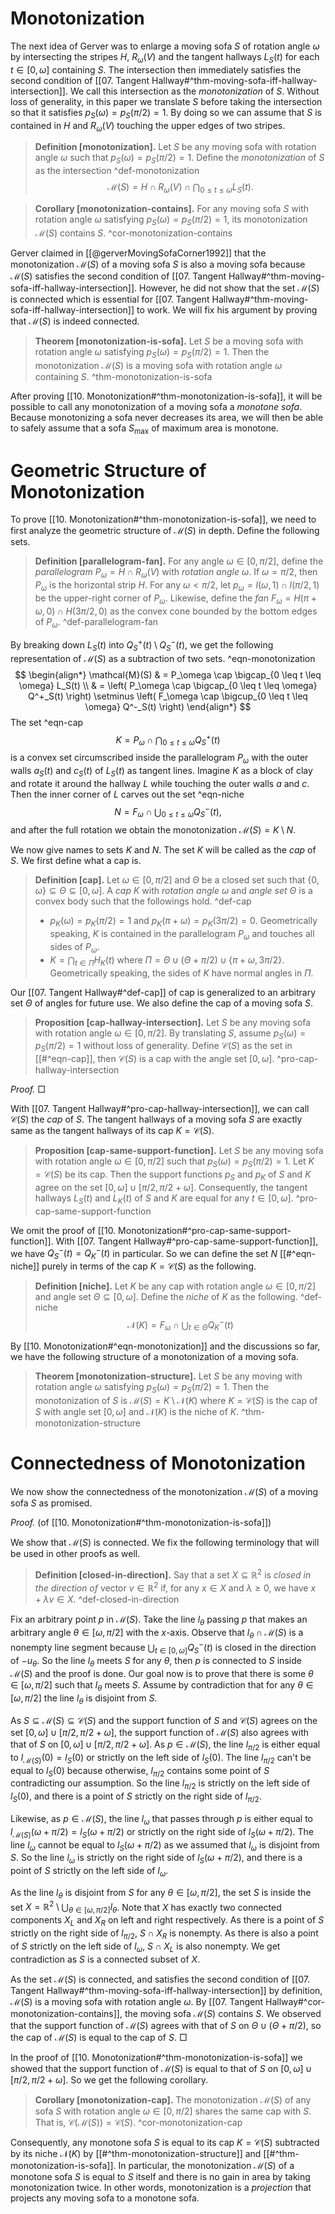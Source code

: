 # Monotonization

The next idea of Gerver was to enlarge a moving sofa $S$ of rotation angle $\omega$ by intersecting the stripes $H$, $R_\omega(V)$ and the tangent hallways $L_S(t)$ for each $t \in [0, \omega]$ containing $S$. The intersection then immediately satisfies the second condition of [[07. Tangent Hallway#^thm-moving-sofa-iff-hallway-intersection]]. We call this intersection as the _monotonization_ of $S$. Without loss of generality, in this paper we translate $S$ before taking the intersection so that it satisfies $p_S(\omega) = p_S(\pi/2) = 1$. By doing so we can assume that $S$ is contained in $H$ and $R_\omega(V)$ touching the upper edges of two stripes.

> __Definition [monotonization].__ Let $S$ be any moving sofa with rotation angle $\omega$ such that $p_S(\omega) = p_S(\pi/2) = 1$. Define the _monotonization_ of $S$ as the intersection ^def-monotonization
$$
\mathcal{M}(S) = H \cap R_\omega(V) \cap \bigcap_{0 \leq t \leq \omega} L_S(t).
$$

> __Corollary [monotonization-contains].__ For any moving sofa $S$ with rotation angle $\omega$ satisfying $p_S(\omega) = p_S(\pi/2) = 1$, its monotonization $\mathcal{M}(S)$ contains $S$. ^cor-monotonization-contains

Gerver claimed in [[@gerverMovingSofaCorner1992]] that the monotonization $\mathcal{M}(S)$ of a moving sofa $S$ is also a moving sofa because $\mathcal{M}(S)$ satisfies the second condition of [[07. Tangent Hallway#^thm-moving-sofa-iff-hallway-intersection]]. However, he did not show that the set $\mathcal{M}(S)$ is connected which is essential for [[07. Tangent Hallway#^thm-moving-sofa-iff-hallway-intersection]] to work. We will fix his argument by proving that $\mathcal{M}(S)$ is indeed connected.

> __Theorem [monotonization-is-sofa].__ Let $S$ be a moving sofa with rotation angle $\omega$ satisfying $p_S(\omega) = p_S(\pi/2) = 1$. Then the monotonization $\mathcal{M}(S)$ is a moving sofa with rotation angle $\omega$ containing $S$. ^thm-monotonization-is-sofa

After proving [[10. Monotonization#^thm-monotonization-is-sofa]], it will be possible to call any monotonization of a moving sofa a _monotone sofa_. Because monotonizing a sofa never decreases its area, we will then be able to safely assume that a sofa $S_{\text{max}}$ of maximum area is monotone.

# Geometric Structure of Monotonization

To prove [[10. Monotonization#^thm-monotonization-is-sofa]], we need to first analyze the geometric structure of $\mathcal{M}(S)$ in depth. Define the following sets. 

> __Definition [parallelogram-fan].__ For any angle $\omega \in [0, \pi/2]$, define the _parallelogram_ $P_\omega = H \cap R_\omega(V)$ with _rotation angle_ $\omega$. If $\omega = \pi / 2$, then $P_\omega$ is the horizontal strip $H$. For any $\omega < \pi / 2$, let $p_{\omega} = l(\omega, 1) \cap l(\pi/2, 1)$ be the upper-right corner of $P_\omega$. Likewise, define the _fan_ $F_\omega = H(\pi+\omega, 0) \cap H(3\pi/2, 0)$ as the convex cone bounded by the bottom edges of $P_\omega$. ^def-parallelogram-fan

By breaking down $L_S(t)$ into $Q_S^+(t) \setminus Q_S^-(t)$, we get the following representation of $\mathcal{M}(S)$ as a subtraction of two sets. ^eqn-monotonization
$$
\begin{align*}
\mathcal{M}(S) & = P_\omega \cap \bigcap_{0 \leq t \leq \omega} L_S(t)  \\
& =
\left( P_\omega \cap \bigcap_{0 \leq t \leq \omega} Q^+_S(t) \right) \setminus \left( F_\omega \cap \bigcup_{0 \leq t \leq \omega} Q^-_S(t) \right)
\end{align*}
$$
The set ^eqn-cap
$$
K = P_\omega \cap \bigcap_{0 \leq t \leq \omega} Q^+_S(t)
$$
is a convex set circumscribed inside the parallelogram $P_\omega$ with the outer walls $a_S(t)$ and $c_S(t)$ of $L_S(t)$ as tangent lines. Imagine $K$ as a block of clay and rotate it around the hallway $L$ while touching the outer walls $a$ and $c$. Then the inner corner of $L$ carves out the set ^eqn-niche
$$
N = F_\omega \cap \bigcup_{0 \leq t \leq \omega} Q^-_S(t),
$$
and after the full rotation we obtain the monotonization $\mathcal{M}(S) = K \setminus N$.

We now give names to sets $K$ and $N$. The set $K$ will be called as the _cap_ of $S$. We first define what a cap is.

> __Definition [cap].__ Let $\omega \in [0, \pi/2]$ and $\Theta$ be a closed set such that $\left\{ 0, \omega \right\} \subseteq \Theta \subseteq [0, \omega]$. A _cap_ $K$ with _rotation angle_ $\omega$ and _angle set_ $\Theta$ is a convex body such that the followings hold. ^def-cap
> 
> - $p_K(\omega) = p_K(\pi/2) = 1$ and $p_K(\pi + \omega) = p_K(3\pi/2) = 0$. Geometrically speaking, $K$ is contained in the parallelogram $P_\omega$ and touches all sides of $P_\omega$.
> - $K = \bigcap_{t \in \Pi} H_K(t)$ where $\Pi = \Theta \cup (\Theta + \pi/2) \cup \{\pi + \omega, 3\pi/2\}$. Geometrically speaking, the sides of $K$ have normal angles in $\Pi$.

Our [[07. Tangent Hallway#^def-cap]] of cap is generalized to an arbitrary set $\Theta$ of angles for future use. We also define the cap of a moving sofa $S$.

> __Proposition [cap-hallway-intersection].__ Let $S$ be any moving sofa with rotation angle $\omega \in [0, \pi/2]$. By translating $S$, assume $p_S(\omega) = p_S(\pi/2) = 1$ without loss of generality. Define $\mathcal{C}(S)$ as the set in [[#^eqn-cap]], then $\mathcal{C}(S)$ is a cap with the angle set $[0, \omega]$. ^pro-cap-hallway-intersection

_Proof._  □

With [[07. Tangent Hallway#^pro-cap-hallway-intersection]], we can call $\mathcal{C}(S)$ the _cap_ of $S$. The tangent hallways of a moving sofa $S$ are exactly same as the tangent hallways of its cap $K = \mathcal{C}(S)$.

> __Proposition [cap-same-support-function].__ Let $S$ be any moving sofa with rotation angle $\omega \in [0, \pi/2]$ such that $p_S(\omega) = p_S(\pi/2) = 1$. Let $K = \mathcal{C}(S)$ be its cap. Then the support functions $p_S$ and $p_K$ of $S$ and $K$ agree on the set $[0, \omega] \cup [\pi/2, \pi/2 + \omega]$. Consequently, the tangent hallways $L_S(t)$ and $L_K(t)$ of $S$ and $K$ are equal for any $t \in [0, \omega]$. ^pro-cap-same-support-function

We omit the proof of [[10. Monotonization#^pro-cap-same-support-function]]. With [[07. Tangent Hallway#^pro-cap-same-support-function]], we have $Q^-_S(t) = Q^-_K(t)$ in particular. So we can define the set $N$ [[#^eqn-niche]] purely in terms of the cap $K = \mathcal{C}(S)$ as the following.

> __Definition [niche].__ Let $K$ be any cap with rotation angle $\omega \in [0, \pi/2]$ and angle set $\Theta \subseteq [0, \omega]$. Define the _niche_ of $K$ as the following. ^def-niche
$$
\mathcal{N}(K) = F_{\omega} \cap \bigcup_{t \in \Theta} Q^-_K(t)
$$

By [[10. Monotonization#^eqn-monotonization]] and the discussions so far, we have the following structure of a monotonization of a moving sofa. 

> __Theorem [monotonization-structure].__ Let $S$ be any moving with rotation angle $\omega$ satisfying $p_S(\omega) = p_S(\pi/2) = 1$. Then the monotonization of $S$ is $\mathcal{M}(S) = K \setminus \mathcal{N}(K)$ where $K = \mathcal{C}(S)$ is the cap of $S$ with angle set $[0, \omega]$ and $\mathcal{N}(K)$ is the niche of $K$. ^thm-monotonization-structure

# Connectedness of Monotonization

We now show the connectedness of the monotonization $\mathcal{M}(S)$ of a moving sofa $S$ as promised. 

_Proof._ (of [[10. Monotonization#^thm-monotonization-is-sofa]])

We show that $\mathcal{M}(S)$ is connected. We fix the following terminology that will be used in other proofs as well.

> __Definition [closed-in-direction].__ Say that a set $X \subseteq \mathbb{R}^2$ is _closed in the direction of_ vector $v \in \mathbb{R}^2$ if, for any $x \in X$ and $\lambda \geq 0$, we have $x + \lambda v \in X$. ^def-closed-in-direction

Fix an arbitrary point $p$ in $\mathcal{M}(S)$. Take the line $l_\theta$ passing $p$ that makes an arbitrary angle $\theta \in [\omega, \pi/2]$ with the $x$-axis. Observe that $l_\theta \cap \mathcal{M}(S)$ is a nonempty line segment because $\bigcup_{t \in [0, \omega]} Q^-_S(t)$ is closed in the direction of $-u_\theta$. So the line $l_\theta$ meets $S$ for any $\theta$, then $p$ is connected to $S$ inside $\mathcal{M}(S)$ and the proof is done. Our goal now is to prove that there is some $\theta \in [\omega, \pi/2]$ such that $l_\theta$ meets $S$. Assume by contradiction that for any $\theta \in [\omega, \pi/2]$ the line $l_\theta$ is disjoint from $S$.

As $S \subseteq \mathcal{M}(S) \subseteq \mathcal{C}(S)$ and the support function of $S$ and $\mathcal{C}(S)$ agrees on the set $[0, \omega] \cup [\pi/2, \pi/2 + \omega]$, the support function of $\mathcal{M}(S)$ also agrees with that of $S$ on $[0, \omega] \cup [\pi/2, \pi/2 + \omega]$. As $p \in \mathcal{M}(S)$, the line $l_{\pi/2}$ is either equal to $l_{\mathcal{M}(S)}(0) = l_S(0)$ or strictly on the left side of $l_{S}(0)$. The line $l_{\pi/2}$ can't be equal to $l_S(0)$ because otherwise, $l_{\pi/2}$ contains some point of $S$ contradicting our assumption. So the line $l_{\pi/2}$ is strictly on the left side of $l_{S}(0)$, and there is a point of $S$ strictly on the right side of $l_{\pi/2}$.

Likewise, as $p \in \mathcal{M}(S)$, the line $l_{\omega}$ that passes through $p$ is either equal to $l_{\mathcal{M}(S)}(\omega + \pi/2) = l_S(\omega + \pi/2)$ or strictly on the right side of $l_S(\omega + \pi/2)$. The line $l_\omega$ cannot be equal to $l_S(\omega + \pi/2)$ as we assumed that $l_\omega$ is disjoint from $S$. So the line $l_{\omega}$ is strictly on the right side of $l_S(\omega + \pi/2)$, and there is a point of $S$ strictly on the left side of $l_{\omega}$.

As the line $l_\theta$ is disjoint from $S$ for any $\theta \in [\omega, \pi/2]$, the set $S$ is inside the set $X = \mathbb{R}^2 \setminus \bigcup_{\theta \in [\omega, \pi/2]} l_\theta$. Note that $X$ has exactly two connected components $X_L$ and $X_R$ on left and right respectively. As there is a point of $S$ strictly on the right side of $l_{\pi/2}$, $S \cap X_R$ is nonempty. As there is also a point of $S$ strictly on the left side of $l_\omega$, $S \cap X_L$ is also nonempty. We get contradiction as $S$ is a connected subset of $X$. 

As the set $\mathcal{M}(S)$ is connected, and satisfies the second condition of [[07. Tangent Hallway#^thm-moving-sofa-iff-hallway-intersection]] by definition, $\mathcal{M}(S)$ is a moving sofa with rotation angle $\omega$. By [[07. Tangent Hallway#^cor-monotonization-contains]], the moving sofa $\mathcal{M}(S)$ contains $S$. We observed that the support function of $\mathcal{M}(S)$ agrees with that of $S$ on $\Theta \cup (\Theta + \pi/2)$, so the cap of $\mathcal{M}(S)$ is equal to the cap of $S$. □

In the proof of [[10. Monotonization#^thm-monotonization-is-sofa]] we showed that the support function of $\mathcal{M}(S)$ is equal to that of $S$ on $[0, \omega] \cup [\pi/2, \pi/2 + \omega]$. So we get the following corollary.

> __Corollary [monotonization-cap].__ The monotonization $\mathcal{M}(S)$ of any sofa $S$ with rotation angle $\omega \in [0, \pi/2]$ shares the same cap with $S$. That is, $\mathcal{C}(\mathcal{M}(S)) = \mathcal{C}(S)$. ^cor-monotonization-cap

Consequently, any monotone sofa $S$ is equal to its cap $K = \mathcal{C}(S)$ subtracted by its niche $\mathcal{N}(K)$ by [[#^thm-monotonization-structure]] and [[#^thm-monotonization-is-sofa]]. In particular, the monotonization $\mathcal{M}(S)$ of a monotone sofa $S$ is equal to $S$ itself and there is no gain in area by taking monotonization twice. In other words, monotonization is a _projection_ that projects any moving sofa to a monotone sofa.